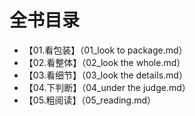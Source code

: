 # 全书目录
- 【01.看包装】（01_look to package.md）
- 【02.看整体】（02_look the whole.md）
- 【03.看细节】（03_look the details.md）
- 【04.下判断】（04_under the judge.md）
- 【05.粗阅读】（05_reading.md）
